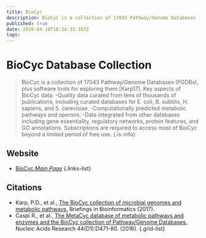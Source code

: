 ```yaml
---
title: BioCyc
description: BioCyc is a collection of 17043 Pathway/Genome Databases (PGDBs), plus software tools for exploring them.
published: true
date: 2020-04-10T18:34:33.187Z
tags: 
---
```


# BioCyc Database Collection

> BioCyc is a collection of 17043 Pathway/Genome Databases (PGDBs), plus software tools for exploring them [Karp17]. Key aspects of BioCyc data:
&NewLine;
-Quality data curated from tens of thousands of publications, including curated databases for E. coli, B. subtilis, H. sapiens, and S. cerevisiae.
-Computationally predicted metabolic pathways and operons.
-Data integrated from other databases including gene essentiality, regulatory networks, protein features, and GO annotations. 
&NewLine;
Subscriptions are required to access most of BioCyc beyond a limited period of free use.
{.is-info}


## Website

- [BioCyc *Main Page*](https://biocyc.org/)
{.links-list}

## Citations

- Karp, P.D., et al., [The BioCyc collection of microbial genomes and metabolic pathways.](https://academic.oup.com/bib/article-abstract/20/4/1085/4084231?redirectedFrom=fulltext) Briefings in Bioinformatics (2017).
- Caspi R., et al., [The MetaCyc database of metabolic pathways and enzymes and the BioCyc collection of Pathway/Genome Databases.](https://academic.oup.com/nar/article/44/D1/D471/2502657) Nucleic Acids Research 44(D1):D471-80. (2016).
{.grid-list}